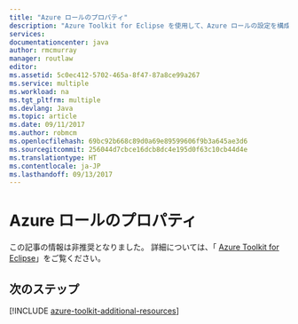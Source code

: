 ```yaml
---
title: "Azure ロールのプロパティ"
description: "Azure Toolkit for Eclipse を使用して、Azure ロールの設定を構成する方法について説明します。"
services: 
documentationcenter: java
author: rmcmurray
manager: routlaw
editor: 
ms.assetid: 5c0ec412-5702-465a-8f47-87a8ce99a267
ms.service: multiple
ms.workload: na
ms.tgt_pltfrm: multiple
ms.devlang: Java
ms.topic: article
ms.date: 09/11/2017
ms.author: robmcm
ms.openlocfilehash: 69bc92b668c89d0a69e89599606f9b3a645ae3d6
ms.sourcegitcommit: 256044d7cbce16dcb8dc4e195d0f63c10cb44d4e
ms.translationtype: HT
ms.contentlocale: ja-JP
ms.lasthandoff: 09/13/2017
---
```

# <a name="azure-role-properties"></a>Azure ロールのプロパティ

この記事の情報は非推奨となりました。 詳細については、「 [Azure Toolkit for Eclipse](azure-toolkit-for-eclipse.md)」をご覧ください。

## <a name="next-steps"></a>次のステップ

[!INCLUDE [azure-toolkit-additional-resources](../includes/azure-toolkit-additional-resources.md)]
